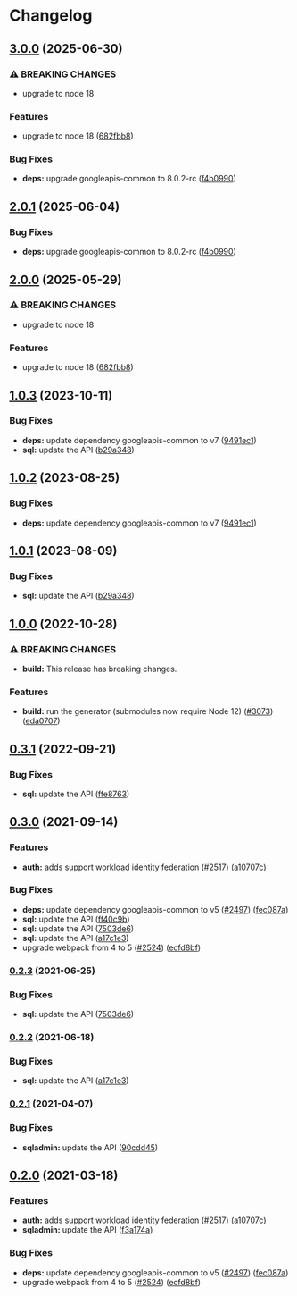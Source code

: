 # Changelog

## [3.0.0](https://github.com/googleapis/google-api-nodejs-client/compare/sql-v2.0.1...sql-v3.0.0) (2025-06-30)


### ⚠ BREAKING CHANGES

* upgrade to node 18

### Features

* upgrade to node 18 ([682fbb8](https://github.com/googleapis/google-api-nodejs-client/commit/682fbb869189ae92b3e9a194d37d0548af0c1f92))


### Bug Fixes

* **deps:** upgrade googleapis-common to 8.0.2-rc ([f4b0990](https://github.com/googleapis/google-api-nodejs-client/commit/f4b099071040cfbcfe4a2e7d487d45ee93b369e0))

## [2.0.1](https://github.com/googleapis/google-api-nodejs-client/compare/sql-v2.0.0...sql-v2.0.1) (2025-06-04)


### Bug Fixes

* **deps:** upgrade googleapis-common to 8.0.2-rc ([f4b0990](https://github.com/googleapis/google-api-nodejs-client/commit/f4b099071040cfbcfe4a2e7d487d45ee93b369e0))

## [2.0.0](https://github.com/googleapis/google-api-nodejs-client/compare/sql-v1.0.3...sql-v2.0.0) (2025-05-29)


### ⚠ BREAKING CHANGES

* upgrade to node 18

### Features

* upgrade to node 18 ([682fbb8](https://github.com/googleapis/google-api-nodejs-client/commit/682fbb869189ae92b3e9a194d37d0548af0c1f92))

## [1.0.3](https://github.com/googleapis/google-api-nodejs-client/compare/sql-v1.0.2...sql-v1.0.3) (2023-10-11)


### Bug Fixes

* **deps:** update dependency googleapis-common to v7 ([9491ec1](https://github.com/googleapis/google-api-nodejs-client/commit/9491ec1cdc3c413e7d73edcfcd59cf5c28a7c855))
* **sql:** update the API ([b29a348](https://github.com/googleapis/google-api-nodejs-client/commit/b29a34873e2140af8defbb2be5eeb7490092effd))

## [1.0.2](https://github.com/googleapis/google-api-nodejs-client/compare/sql-v1.0.1...sql-v1.0.2) (2023-08-25)


### Bug Fixes

* **deps:** update dependency googleapis-common to v7 ([9491ec1](https://github.com/googleapis/google-api-nodejs-client/commit/9491ec1cdc3c413e7d73edcfcd59cf5c28a7c855))

## [1.0.1](https://github.com/googleapis/google-api-nodejs-client/compare/sql-v1.0.0...sql-v1.0.1) (2023-08-09)


### Bug Fixes

* **sql:** update the API ([b29a348](https://github.com/googleapis/google-api-nodejs-client/commit/b29a34873e2140af8defbb2be5eeb7490092effd))

## [1.0.0](https://github.com/googleapis/google-api-nodejs-client/compare/sql-v0.3.1...sql-v1.0.0) (2022-10-28)


### ⚠ BREAKING CHANGES

* **build:** This release has breaking changes.

### Features

* **build:** run the generator (submodules now require Node 12) ([#3073](https://github.com/googleapis/google-api-nodejs-client/issues/3073)) ([eda0707](https://github.com/googleapis/google-api-nodejs-client/commit/eda07079dadab46a80b6f9ede618f4f43030169e))

## [0.3.1](https://github.com/googleapis/google-api-nodejs-client/compare/sql-v0.3.0...sql-v0.3.1) (2022-09-21)


### Bug Fixes

* **sql:** update the API ([ffe8763](https://github.com/googleapis/google-api-nodejs-client/commit/ffe87631e1e1cec9204f88c7fa58357404d18d8b))

## [0.3.0](https://www.github.com/googleapis/google-api-nodejs-client/compare/sql-v0.2.3...sql-v0.3.0) (2021-09-14)


### Features

* **auth:** adds support workload identity federation ([#2517](https://www.github.com/googleapis/google-api-nodejs-client/issues/2517)) ([a10707c](https://www.github.com/googleapis/google-api-nodejs-client/commit/a10707c477759e7c9ef6360a2fe800856fb600c1))


### Bug Fixes

* **deps:** update dependency googleapis-common to v5 ([#2497](https://www.github.com/googleapis/google-api-nodejs-client/issues/2497)) ([fec087a](https://www.github.com/googleapis/google-api-nodejs-client/commit/fec087abcf3d994dd41c3ffa0a0c12b1f9f09dae))
* **sql:** update the API ([ff40c9b](https://www.github.com/googleapis/google-api-nodejs-client/commit/ff40c9bdad27dd9e352a904fabf963d131dfa088))
* **sql:** update the API ([7503de6](https://www.github.com/googleapis/google-api-nodejs-client/commit/7503de6fde2c2bcb00050a09da41012a19fc9293))
* **sql:** update the API ([a17c1e3](https://www.github.com/googleapis/google-api-nodejs-client/commit/a17c1e31f3feeea3faba71d920240e08446bb3a1))
* upgrade webpack from 4 to 5  ([#2524](https://www.github.com/googleapis/google-api-nodejs-client/issues/2524)) ([ecfd8bf](https://www.github.com/googleapis/google-api-nodejs-client/commit/ecfd8bfcd06e1beabff7ec9a8c4000222379eb8d))

### [0.2.3](https://www.github.com/googleapis/google-api-nodejs-client/compare/sql-v0.2.2...sql-v0.2.3) (2021-06-25)


### Bug Fixes

* **sql:** update the API ([7503de6](https://www.github.com/googleapis/google-api-nodejs-client/commit/7503de6fde2c2bcb00050a09da41012a19fc9293))

### [0.2.2](https://www.github.com/googleapis/google-api-nodejs-client/compare/sql-v0.2.1...sql-v0.2.2) (2021-06-18)


### Bug Fixes

* **sql:** update the API ([a17c1e3](https://www.github.com/googleapis/google-api-nodejs-client/commit/a17c1e31f3feeea3faba71d920240e08446bb3a1))

### [0.2.1](https://www.github.com/googleapis/google-api-nodejs-client/compare/sql-v0.2.0...sql-v0.2.1) (2021-04-07)


### Bug Fixes

* **sqladmin:** update the API ([90cdd45](https://www.github.com/googleapis/google-api-nodejs-client/commit/90cdd450907eb4771f9821258946302918531a1c))

## [0.2.0](https://www.github.com/googleapis/google-api-nodejs-client/compare/sql-v0.1.0...sql-v0.2.0) (2021-03-18)


### Features

* **auth:** adds support workload identity federation ([#2517](https://www.github.com/googleapis/google-api-nodejs-client/issues/2517)) ([a10707c](https://www.github.com/googleapis/google-api-nodejs-client/commit/a10707c477759e7c9ef6360a2fe800856fb600c1))
* **sqladmin:** update the API ([f3a174a](https://www.github.com/googleapis/google-api-nodejs-client/commit/f3a174acece00f07a02be1c3c3484a9243a46245))


### Bug Fixes

* **deps:** update dependency googleapis-common to v5 ([#2497](https://www.github.com/googleapis/google-api-nodejs-client/issues/2497)) ([fec087a](https://www.github.com/googleapis/google-api-nodejs-client/commit/fec087abcf3d994dd41c3ffa0a0c12b1f9f09dae))
* upgrade webpack from 4 to 5  ([#2524](https://www.github.com/googleapis/google-api-nodejs-client/issues/2524)) ([ecfd8bf](https://www.github.com/googleapis/google-api-nodejs-client/commit/ecfd8bfcd06e1beabff7ec9a8c4000222379eb8d))
